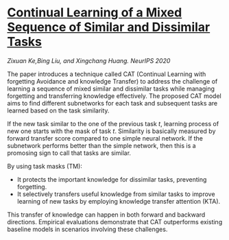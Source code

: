 # [Continual Learning of a Mixed Sequence of Similar and Dissimilar Tasks](https://proceedings.neurips.cc/paper_files/paper/2020/hash/d7488039246a405baf6a7cbc3613a56f-Abstract.html)

*Zixuan Ke,Bing Liu, and Xingchang Huang.* *NeurIPS 2020*


The paper introduces a technique called CAT (Continual Learning with forgetting Avoidance and knowledge Transfer) 
to address the challenge of learning a sequence of mixed similar and dissimilar tasks while managing forgetting and transferring knowledge effectively. 
The proposed CAT model aims to find different subnetworks for each task and subsequent tasks are learned based on the task similarity.

If the new task similar to the one of the previous task *t*, learning process of new one starts with the mask of task *t*.
Similarity is basically measured by forward transfer score compared to one simple neural network. 
If the subnetwork performs better than the simple network, then this is a promosing sign to call that tasks are similar.

By using task masks (TM):
-  It protects the important knowledge for dissimilar tasks, preventing forgetting.
-  It selectively transfers useful knowledge from similar tasks to improve learning of new tasks by employing knowledge transfer attention (KTA). 

This transfer of knowledge can happen in both forward and backward directions. 
Empirical evaluations demonstrate that CAT outperforms existing baseline models in scenarios involving these challenges.

